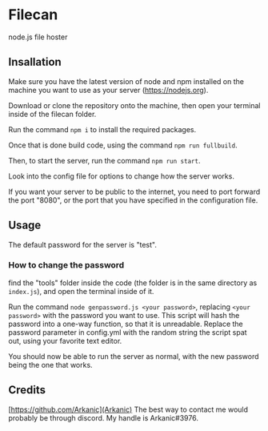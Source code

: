# Filecan
node.js file hoster
## Insallation
Make sure you have the latest version of node and npm installed on the machine you want to use as your server (https://nodejs.org).

Download or clone the repository onto the machine, then open your terminal inside of the filecan folder.

Run the command `npm i` to install the required packages.

Once that is done build code, using the command `npm run fullbuild`.

Then, to start the server, run the command `npm run start`.

Look into the config file for options to change how the server works.

If you want your server to be public to the internet, you need to port forward the port "8080", or the port that you have specified in the configuration file.

## Usage
The default password for the server is "test".

### How to change the password
find the "tools" folder inside the code (the folder is in the same directory as `index.js`), and open the terminal inside of it.

Run the command `node genpassword.js <your password>`, replacing `<your password>` with the password you want to use. This script will hash the password into a one-way function, so that it is unreadable. Replace the password parameter in config.yml with the random string the script spat out, using your favorite text editor.

You should now be able to run the server as normal, with the new password being the one that works.

## Credits
[https://github.com/Arkanic](Arkanic)
The best way to contact me would probably be through discord. My handle is Arkanic#3976.

